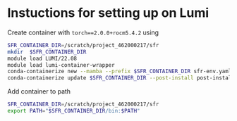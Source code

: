 # Instuctions for setting up on Lumi

Create container with `torch==2.0.0+rocm5.4.2` using
```sh
SFR_CONTAINER_DIR=/scratch/project_462000217/sfr
mkdir  $SFR_CONTAINER_DIR
module load LUMI/22.08
module load lumi-container-wrapper
conda-containerize new --mamba --prefix $SFR_CONTAINER_DIR sfr-env.yaml
conda-containerize update $SFR_CONTAINER_DIR --post-install post-install.txt
```
Add container to path
```sh
SFR_CONTAINER_DIR=/scratch/project_462000217/sfr
export PATH="$SFR_CONTAINER_DIR/bin:$PATH"
```


